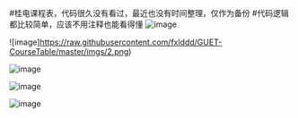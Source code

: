 
#桂电课程表，代码很久没有看过，最近也没有时间整理，仅作为备份
#代码逻辑都比较简单，应该不用注释也能看得懂
![image](https://raw.githubusercontent.com/fxlddd/GUET-CourseTable/master/imgs/1.png)

![image]https://raw.githubusercontent.com/fxlddd/GUET-CourseTable/master/imgs/2.png)

![image](https://raw.githubusercontent.com/fxlddd/GUET-CourseTable/master/imgs/3.png)

![image](https://raw.githubusercontent.com/fxlddd/GUET-CourseTable/master/imgs/4.png)


![image](https://raw.githubusercontent.com/fxlddd/GUET-CourseTable/master/imgs/5.png)
